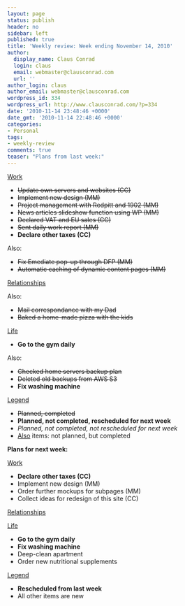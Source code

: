 ```yaml
---
layout: page
status: publish
header: no
sidebar: left
published: true
title: 'Weekly review: Week ending November 14, 2010'
author:
  display_name: Claus Conrad
  login: claus
  email: webmaster@clausconrad.com
  url: ''
author_login: claus
author_email: webmaster@clausconrad.com
wordpress_id: 334
wordpress_url: http://www.clausconrad.com/?p=334
date: '2010-11-14 23:48:46 +0000'
date_gmt: '2010-11-14 22:48:46 +0000'
categories:
- Personal
tags:
- weekly-review
comments: true
teaser: "Plans from last week:"
---
```

<u>Work</u>

*   <del>Update own servers and websites (CC)</del>
*   <del>Implement new design (MM)</del>
*   <del>Project management with Redpitt and 1902 (MM)</del>
*   <del>News articles slideshow function using WP (MM)</del>
*   <del>Declared VAT and EU sales (CC)</del>
*   <del>Sent daily work report (MM)</del>
*   **Declare other taxes (CC)**

Also:

*   <del>Fix Emediate pop-up through DFP (MM)</del>
*   <del>Automatic caching of dynamic content pages (MM)</del>

<u>Relationships</u>

Also:

*   <del>Mail correspondance with my Dad</del>
*   <del>Baked a home-made pizza with the kids</del>

<u>Life</u>

*   **Go to the gym daily**

Also:

*   <del>Checked home servers backup plan</del>
*   <del>Deleted old backups from AWS S3</del>
*   **Fix washing machine**

<u>Legend</u>

*   <del>Planned, completed</del>
*   **Planned, not completed, rescheduled for next week**
*   _Planned, not completed, not rescheduled for next week_
*   <u>Also</u> items: not planned, but completed

<a id="next-week"></a>**Plans for next week:**

<u>Work</u>

*   **Declare other taxes (CC)**
*   Implement new design (MM)
*   Order further mockups for subpages (MM)
*   Collect ideas for redesign of this site (CC)

<u>Relationships</u>

<u>Life</u>

*   **Go to the gym daily**
*   **Fix washing machine**
*   Deep-clean apartment
*   Order new nutritional supplements

<u>Legend</u>

*   **Rescheduled from last week**
*   All other items are new
